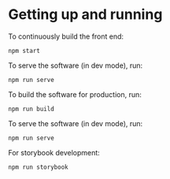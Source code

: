 # Getting up and running

To continuously build the front end:

`npm start`

To serve the software (in dev mode), run:

`npm run serve`

To build the software for production, run:

`npm run build`

To serve the software (in dev mode), run:

`npm run serve`


For storybook development:

`npm run storybook`
